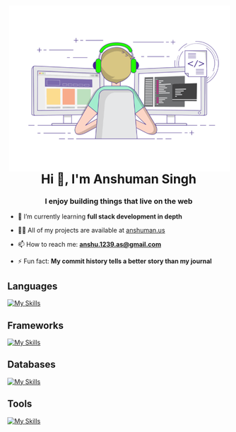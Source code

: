 <img align="right" alt="GIF" src="https://raw.githubusercontent.com/devSouvik/devSouvik/master/gif3.gif" width="500"/>
<br>
<h1 align="center">Hi 👋, I'm Anshuman Singh</h1>
<h3 align="center">I enjoy building things that live on the web</h3>

- 🌱 I’m currently learning **full stack development in depth**

- 👨‍💻 All of my projects are available at [anshuman.us](https://anshuman.us)

- 📫 How to reach me: **anshu.1239.as@gmail.com**

- ⚡ Fun fact: **My commit history tells a better story than my journal**

<h2>Languages</h2>

[![My Skills](https://skillicons.dev/icons?i=cpp,python,html,ts,js,bash,rust,go)](https://skillicons.dev)

<h2>Frameworks</h2>
  
[![My Skills](https://skillicons.dev/icons?i=nextjs,express,react,tailwindcss)](https://skillicons.dev)

<h2>Databases</h2>
  
[![My Skills](https://skillicons.dev/icons?i=postgres,mongo)](https://skillicons.dev)

<h2>Tools</h2>
 
[![My Skills](https://skillicons.dev/icons?i=git,github,docker,prisma,postman,linux)](https://skillicons.dev)
